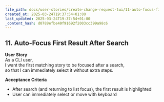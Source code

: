 ```yaml
---
file_path: docs/user-stories/create-change-request-tui/11-auto-focus-first-result-after-search.md
created_at: 2025-03-24T19:37:54+01:00
last_updated: 2025-03-24T19:37:54+01:00
_content_hash: d0789efbe40f91692f2003cc399a98c6
---
```


## 11. Auto-Focus First Result After Search

**User Story**  
As a CLI user,  
I want the first matching story to be focused after a search,  
so that I can immediately select it without extra steps.

**Acceptance Criteria**
- After search (and returning to list focus), the first result is highlighted
- User can immediately select or move with keyboard